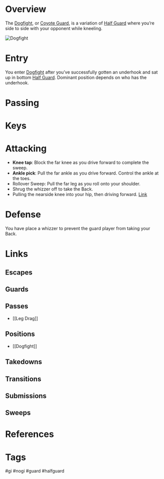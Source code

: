 # Overview
The <u>Dogfight</u>, or <u>Coyote Guard</u>, is a variation of [Half Guard](obsidian://open?vault=Obsidian-BJJ-Notes&file=Guards%2FHalf%20Guard) where you’re side to side with your opponent while kneeling.

![Dogfight](https://optimg.submeta.io/uploads/e564e5fe-d728-4ece-87ce-2477dcdc890e_1666219524587268514.jpg?auto=format&w=3840&q=60)
# Entry
You enter <u>Dogfight</u> after you’ve successfully gotten an underhook and sat up in bottom [Half Guard](obsidian://open?vault=Obsidian-BJJ-Notes&file=Guards%2FHalf%20Guard). Dominant position depends on who has the underhook.
# Passing

# Keys
# Attacking
- **Knee tap**: Block the far knee as you drive forward to complete the sweep.
- **Ankle pick**: Pull the far ankle as you drive forward. Control the ankle at the toes.
- Rollover Sweep: Pull the far leg as you roll onto your shoulder.
- Shrug the whizzer off to take the Back.
- Pulling the nearside knee into your hip, then driving forward. [Link](https://www.youtube.com/shorts/9hFyCb6QHVM)
# Defense
You have place a whizzer to prevent the guard player from taking your Back.
# Links
## Escapes
## Guards
## Passes
- [[Leg Drag]]
## Positions
- [[Dogfight]]
## Takedowns
## Transitions
## Submissions
## Sweeps
# References
# Tags
#gi #nogi #guard #halfguard 